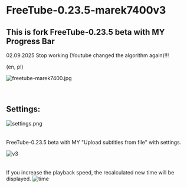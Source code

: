 # FreeTube-0.23.5-marek7400v3

## This is fork FreeTube-0.23.5 beta with MY Progress Bar

02.09.2025 Stop working (Youtube changed the algorithm again)!!!

(en, pl)

![freetube-marek7400.jpg](images/freetube-marek7400.jpg)
<br>
<br>
<br>
## Settings:
![settings.png](images/settings.png)
<br>
<br>
<br>
FreeTube-0.23.5 beta with MY "Upload subtitles from file" with settings.

![v3](images/v3.jpg)
<br>
<br>
<br>
If you increase the playback speed, the recalculated new time will be displayed.
![time](images/time.jpg)
